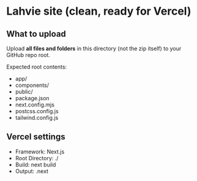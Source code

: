 # Lahvie site (clean, ready for Vercel)

## What to upload
Upload **all files and folders** in this directory (not the zip itself) to your GitHub repo root.

Expected root contents:
- app/
- components/
- public/
- package.json
- next.config.mjs
- postcss.config.js
- tailwind.config.js

## Vercel settings
- Framework: Next.js
- Root Directory: ./
- Build: next build
- Output: .next
